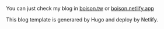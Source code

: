 You can just check my blog in [boison.tw](boison.tw) or [boison.netlify.app](boison.netlify.app)

This blog template is generared by Hugo and deploy by Netlify.